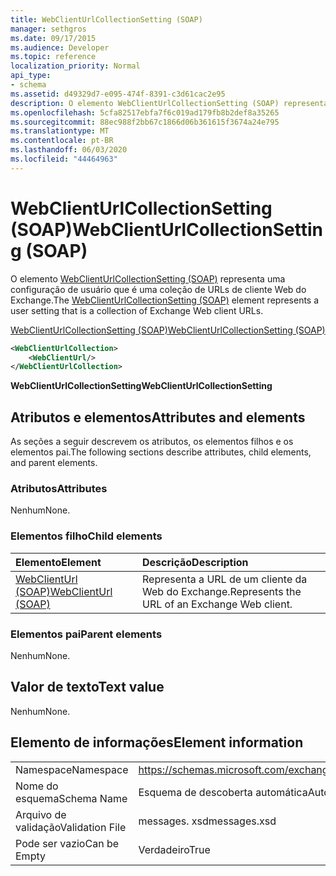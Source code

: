 ```yaml
---
title: WebClientUrlCollectionSetting (SOAP)
manager: sethgros
ms.date: 09/17/2015
ms.audience: Developer
ms.topic: reference
localization_priority: Normal
api_type:
- schema
ms.assetid: d49329d7-e095-474f-8391-c3d61cac2e95
description: O elemento WebClientUrlCollectionSetting (SOAP) representa uma configuração de usuário que é uma coleção de URLs de cliente Web do Exchange.
ms.openlocfilehash: 5cfa82517ebfa7f6c019ad179fb8b2def8a35265
ms.sourcegitcommit: 88ec988f2bb67c1866d06b361615f3674a24e795
ms.translationtype: MT
ms.contentlocale: pt-BR
ms.lasthandoff: 06/03/2020
ms.locfileid: "44464963"
---
```

# <a name="webclienturlcollectionsetting-soap"></a><span data-ttu-id="c9146-103">WebClientUrlCollectionSetting (SOAP)</span><span class="sxs-lookup"><span data-stu-id="c9146-103">WebClientUrlCollectionSetting (SOAP)</span></span>

<span data-ttu-id="c9146-104">O elemento [WebClientUrlCollectionSetting (SOAP)](webclienturlcollectionsetting-soap.md) representa uma configuração de usuário que é uma coleção de URLs de cliente Web do Exchange.</span><span class="sxs-lookup"><span data-stu-id="c9146-104">The [WebClientUrlCollectionSetting (SOAP)](webclienturlcollectionsetting-soap.md) element represents a user setting that is a collection of Exchange Web client URLs.</span></span> 
  
[<span data-ttu-id="c9146-105">WebClientUrlCollectionSetting (SOAP)</span><span class="sxs-lookup"><span data-stu-id="c9146-105">WebClientUrlCollectionSetting (SOAP)</span></span>](webclienturlcollectionsetting-soap.md)
  
```XML
<WebClientUrlCollection>
    <WebClientUrl/>
</WebClientUrlCollection>
```

 <span data-ttu-id="c9146-106">**WebClientUrlCollectionSetting**</span><span class="sxs-lookup"><span data-stu-id="c9146-106">**WebClientUrlCollectionSetting**</span></span>
## <a name="attributes-and-elements"></a><span data-ttu-id="c9146-107">Atributos e elementos</span><span class="sxs-lookup"><span data-stu-id="c9146-107">Attributes and elements</span></span>

<span data-ttu-id="c9146-108">As seções a seguir descrevem os atributos, os elementos filhos e os elementos pai.</span><span class="sxs-lookup"><span data-stu-id="c9146-108">The following sections describe attributes, child elements, and parent elements.</span></span>
  
### <a name="attributes"></a><span data-ttu-id="c9146-109">Atributos</span><span class="sxs-lookup"><span data-stu-id="c9146-109">Attributes</span></span>

<span data-ttu-id="c9146-110">Nenhum</span><span class="sxs-lookup"><span data-stu-id="c9146-110">None.</span></span>
  
### <a name="child-elements"></a><span data-ttu-id="c9146-111">Elementos filho</span><span class="sxs-lookup"><span data-stu-id="c9146-111">Child elements</span></span>

|<span data-ttu-id="c9146-112">**Elemento**</span><span class="sxs-lookup"><span data-stu-id="c9146-112">**Element**</span></span>|<span data-ttu-id="c9146-113">**Descrição**</span><span class="sxs-lookup"><span data-stu-id="c9146-113">**Description**</span></span>|
|:-----|:-----|
|[<span data-ttu-id="c9146-114">WebClientUrl (SOAP)</span><span class="sxs-lookup"><span data-stu-id="c9146-114">WebClientUrl (SOAP)</span></span>](webclienturl-soap.md) <br/> |<span data-ttu-id="c9146-115">Representa a URL de um cliente da Web do Exchange.</span><span class="sxs-lookup"><span data-stu-id="c9146-115">Represents the URL of an Exchange Web client.</span></span>  <br/> |
   
### <a name="parent-elements"></a><span data-ttu-id="c9146-116">Elementos pai</span><span class="sxs-lookup"><span data-stu-id="c9146-116">Parent elements</span></span>

<span data-ttu-id="c9146-117">Nenhum</span><span class="sxs-lookup"><span data-stu-id="c9146-117">None.</span></span>
  
## <a name="text-value"></a><span data-ttu-id="c9146-118">Valor de texto</span><span class="sxs-lookup"><span data-stu-id="c9146-118">Text value</span></span>

<span data-ttu-id="c9146-119">Nenhum</span><span class="sxs-lookup"><span data-stu-id="c9146-119">None.</span></span>
  
## <a name="element-information"></a><span data-ttu-id="c9146-120">Elemento de informações</span><span class="sxs-lookup"><span data-stu-id="c9146-120">Element information</span></span>

|||
|:-----|:-----|
|<span data-ttu-id="c9146-121">Namespace</span><span class="sxs-lookup"><span data-stu-id="c9146-121">Namespace</span></span>  <br/> |https://schemas.microsoft.com/exchange/2010/Autodiscover  <br/> |
|<span data-ttu-id="c9146-122">Nome do esquema</span><span class="sxs-lookup"><span data-stu-id="c9146-122">Schema Name</span></span>  <br/> |<span data-ttu-id="c9146-123">Esquema de descoberta automática</span><span class="sxs-lookup"><span data-stu-id="c9146-123">Autodiscover schema</span></span>  <br/> |
|<span data-ttu-id="c9146-124">Arquivo de validação</span><span class="sxs-lookup"><span data-stu-id="c9146-124">Validation File</span></span>  <br/> |<span data-ttu-id="c9146-125">messages. xsd</span><span class="sxs-lookup"><span data-stu-id="c9146-125">messages.xsd</span></span>  <br/> |
|<span data-ttu-id="c9146-126">Pode ser vazio</span><span class="sxs-lookup"><span data-stu-id="c9146-126">Can be Empty</span></span>  <br/> |<span data-ttu-id="c9146-127">Verdadeiro</span><span class="sxs-lookup"><span data-stu-id="c9146-127">True</span></span>  <br/> |
   

